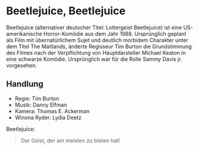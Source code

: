 # Beetlejuice, Beetlejuice

Beetlejuice (alternativer deutscher Titel: Lottergeist Beetlejuice) ist eine US-amerikanische Horror-Komödie aus dem Jahr 1988. Ursprünglich geplant als Film mit übernatürlichem Sujet und deutlich morbidem Charakter unter dem Titel The Maitlands, änderte Regisseur Tim Burton die Grundstimmung des Filmes nach der Verpflichtung von Hauptdarsteller Michael Keaton in eine schwarze Komödie. Ursprünglich war für die Rolle Sammy Davis jr. vorgesehen.

## Handlung
* Regie: Tim Burton
* Musik: Danny Elfman
* Kamera: Thomas E. Ackerman
* Winona Ryder: Lydia Deetz

Beetlejuice:
> Der Geist, der am meisten zu bieten hat!